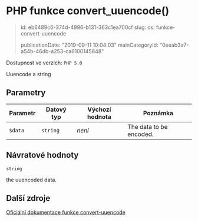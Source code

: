 PHP funkce convert_uuencode()
=============================

> id: eb6489c6-374d-4996-b131-363c1ea700cf
> slug:
> 	cs: funkce-convert-uuencode
>
> publicationDate: "2019-09-11 10:04:03"
> mainCategoryId: "0eeab3a7-a54b-46db-a253-ca6100145648"

Dostupnost ve verzích: `PHP 5.0`

Uuencode a string


Parametry
--------------

| Parametr | Datový typ | Výchozí hodnota | Poznámka |
|-----|-----|-----|-----|
| `$data` | `string` | *není* | The data to be encoded. |


Návratové hodnoty
----------------

`string`

the uuencoded data.

Další zdroje
------------

[Oficiální dokumentace funkce convert-uuencode](https://www.php.net/manual/en/function.convert-uuencode.php)
